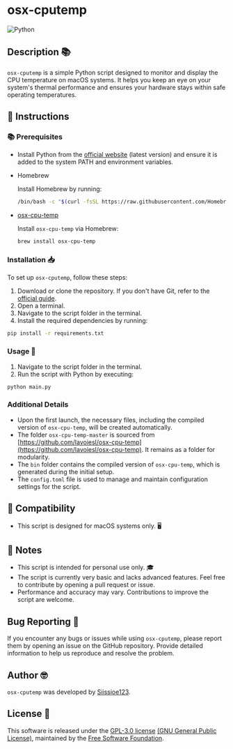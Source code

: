 # osx-cputemp
![Python](https://img.shields.io/badge/-Python-black?style=flat-square&logo=Python)

## Description 📚
`osx-cputemp` is a simple Python script designed to monitor and display the CPU temperature on macOS systems. It helps you keep an eye on your system's thermal performance and ensures your hardware stays within safe operating temperatures.

## 📝 Instructions

### 📚 Prerequisites
- Install Python from the [official website](https://www.python.org/) (latest version) and ensure it is added to the system PATH and environment variables.
- Homebrew

  Install Homebrew by running:
  ```bash
  /bin/bash -c "$(curl -fsSL https://raw.githubusercontent.com/Homebrew/install/HEAD/install.sh)"
  ```

- [osx-cpu-temp](https://github.com/lavoiesl/osx-cpu-temp)

  Install `osx-cpu-temp` via Homebrew:
  ```bash
  brew install osx-cpu-temp
  ```

### Installation 📥
To set up `osx-cputemp`, follow these steps:
1. Download or clone the repository. If you don't have Git, refer to the [official guide](https://git-scm.com/book/en/v2/Getting-Started-Installing-Git).
2. Open a terminal.
3. Navigate to the script folder in the terminal.
4. Install the required dependencies by running:
  ```bash
  pip install -r requirements.txt
  ```

### Usage 🚀
1. Navigate to the script folder in the terminal.
2. Run the script with Python by executing:
  ```bash
  python main.py
  ```

### Additional Details
- Upon the first launch, the necessary files, including the compiled version of `osx-cpu-temp`, will be created automatically.
- The folder `osx-cpu-temp-master` is sourced from [https://github.com/lavoiesl/osx-cpu-temp](https://github.com/lavoiesl/osx-cpu-temp). It remains as a folder for modularity.
- The `bin` folder contains the compiled version of `osx-cpu-temp`, which is generated during the initial setup.
- The `config.toml` file is used to manage and maintain configuration settings for the script.

## 🔄 Compatibility
- This script is designed for macOS systems only. 🖥️

## 📌 Notes
- This script is intended for personal use only. 🎓
- The script is currently very basic and lacks advanced features. Feel free to contribute by opening a pull request or issue.
- Performance and accuracy may vary. Contributions to improve the script are welcome.

## Bug Reporting 🐞
If you encounter any bugs or issues while using `osx-cputemp`, please report them by opening an issue on the GitHub repository. Provide detailed information to help us reproduce and resolve the problem.

## Author 🤓
`osx-cputemp` was developed by [Siissioe123](https://github.com/siissioe123).

## License 📜
This software is released under the [GPL-3.0 license](LICENSE) [(GNU General Public License)](https://www.gnu.org/licenses/gpl-3.0.html), maintained by the [Free Software Foundation](https://www.fsf.org).
